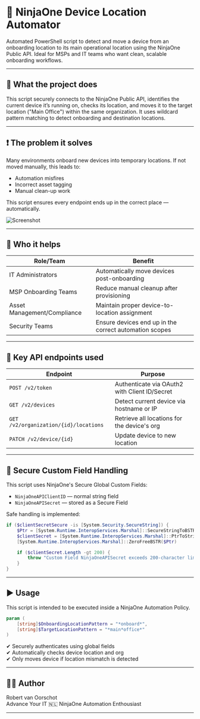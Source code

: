 # 🏢 NinjaOne Device Location Automator

Automated PowerShell script to detect and move a device from an onboarding location to its main operational location using the NinjaOne Public API. Ideal for MSPs and IT teams who want clean, scalable onboarding workflows.

---

## 🔧 What the project does

This script securely connects to the NinjaOne Public API, identifies the current device it’s running on, checks its location, and moves it to the target location ("Main Office") within the same organization. It uses wildcard pattern matching to detect onboarding and destination locations.

---

## ❗ The problem it solves

Many environments onboard new devices into temporary locations. If not moved manually, this leads to:
- Automation misfires
- Incorrect asset tagging
- Manual clean-up work

This script ensures every endpoint ends up in the correct place — automatically.

![Screenshot](https://github.com/user-attachments/assets/7ab9ef02-c8e3-4857-bd44-faa9d228a92a)


---

## 👥 Who it helps

| Role/Team                   | Benefit                                                 |
|----------------------------|----------------------------------------------------------|
| IT Administrators          | Automatically move devices post-onboarding              |
| MSP Onboarding Teams       | Reduce manual cleanup after provisioning                |
| Asset Management/Compliance| Maintain proper device-to-location assignment            |
| Security Teams             | Ensure devices end up in the correct automation scopes   |

---

## 🔑 Key API endpoints used

| Endpoint                                | Purpose                                            |
|-----------------------------------------|----------------------------------------------------|
| `POST /v2/token`                        | Authenticate via OAuth2 with Client ID/Secret     |
| `GET /v2/devices`                       | Detect current device via hostname or IP          |
| `GET /v2/organization/{id}/locations`   | Retrieve all locations for the device's org       |
| `PATCH /v2/device/{id}`                 | Update device to new location                     |

---

## 🔐 Secure Custom Field Handling

This script uses NinjaOne's Secure Global Custom Fields:
- `NinjaOneAPIClientID` — normal string field
- `NinjaOneAPISecret` — stored as a Secure Field

Safe handling is implemented:
```powershell
if ($clientSecretSecure -is [System.Security.SecureString]) {
    $Ptr = [System.Runtime.InteropServices.Marshal]::SecureStringToBSTR($clientSecretSecure)
    $clientSecret = [System.Runtime.InteropServices.Marshal]::PtrToStringBSTR($Ptr)
    [System.Runtime.InteropServices.Marshal]::ZeroFreeBSTR($Ptr)

    if ($clientSecret.Length -gt 200) {
        throw "Custom Field NinjaOneAPISecret exceeds 200-character limit."
    }
}
```

---

## ▶️ Usage

This script is intended to be executed inside a NinjaOne Automation Policy.

```powershell
param (
    [string]$OnboardingLocationPattern = "*onboard*",
    [string]$TargetLocationPattern = "*main*office*"
)
```

✔ Securely authenticates using global fields  
✔ Automatically checks device location and org  
✔ Only moves device if location mismatch is detected  

---

## 👨‍💻 Author

Robert van Oorschot  
Advance Your IT
🇳🇱 NinjaOne Automation Enthousiast

---
